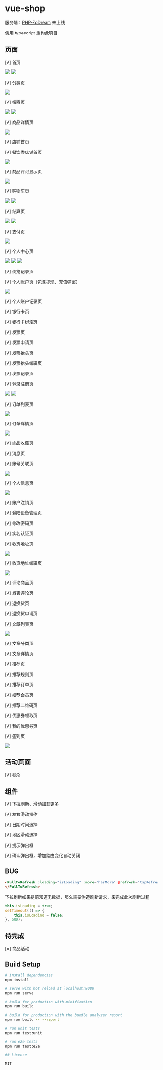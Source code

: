 # vue-shop

服务端：[PHP-ZoDream](https://github.com/zx648383079/PHP-ZoDream/tree/master/Module/Shop) 未上线

使用 typescript 重构此项目

## 页面

[√] 首页

![](screen/1.png)
![](screen/9.png)

[√] 分类页

![](screen/4.png)

[√] 搜索页

![](screen/2.png)
![](screen/3.png)

[√] 商品详情页

![](screen/25.png)

[√] 店铺首页

[√] 餐饮类店铺首页

![](screen/27.png)

[√] 商品评论显示页

![](screen/26.png)

[√] 购物车页

![](screen/5.png)
![](screen/10.png)

[√] 结算页

![](screen/11.png)
![](screen/12.png)

[√] 支付页

![](screen/13.png)

[√] 个人中心页

![](screen/6.png)
![](screen/15.png)
![](screen/24.png)

[√] 浏览记录页

[√] 个人账户页（包含提现、充值弹窗）

![](screen/17.png)

[√] 个人账户记录页

[√] 银行卡页

[√] 银行卡绑定页

[√] 发票页

[√] 发票申请页

[√] 发票抬头页

[√] 发票抬头编辑页

[√] 发票记录页

[√] 登录注册页

![](screen/7.png)
![](screen/8.png)

[√] 订单列表页

![](screen/16.png)

[√] 订单详情页

![](screen/14.png)

[√] 商品收藏页

[√] 消息页

[√] 账号关联页

![](screen/22.png)

[√] 个人信息页

![](screen/23.png)

[√] 账户注销页

[√] 登陆设备管理页

[√] 修改密码页

[√] 实名认证页

[√] 收货地址页

![](screen/18.png)

[√] 收货地址编辑页

![](screen/19.png)

[√] 评论商品页

[√] 发表评论页

[√] 退换货页

[√] 退换货申请页

[√] 文章列表页

![](screen/20.png)

[√] 文章分类页

[√] 文章详情页

[√] 推荐页

[√] 推荐规则页

[√] 推荐订单页

[√] 推荐会员页

[√] 推荐二维码页

[√] 优惠券领取页

[√] 我的优惠券页

[√] 签到页

![](screen/21.png)

## 活动页面

[√] 秒杀


## 组件

[√] 下拉刷新、滑动加载更多

[√] 左右滑动操作

[√] 日期时间选择

[√] 地区滑动选择

[√] 提示弹出框

[√] 确认弹出框，增加路由变化自动关闭

## BUG

```html
<PullToRefresh :loading="isLoading" :more="hasMore" @refresh="tapRefresh" @more="tapMore">
</PullToRefresh>

```

下拉刷新如果提前知道无数据，那么需要伪造刷新请求，来完成此次刷新过程

```ts
this.isLoading = true;
setTimeout(() => {
    this.isLoading = false;
}, 500);
```
## 待完成

[×] 商品活动

## Build Setup

``` bash
# install dependencies
npm install

# serve with hot reload at localhost:8080
npm run serve

# build for production with minification
npm run build

# build for production with the bundle analyzer report
npm run build -- --report

# run unit tests
npm run test:unit

# run e2e tests
npm run test:e2e

## License

MIT
